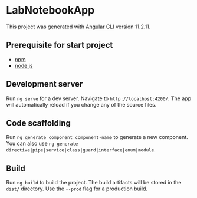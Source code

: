 # LabNotebookApp

This project was generated with [Angular CLI](https://github.com/angular/angular-cli) version 11.2.11.

## Prerequisite for start project
  - [npm](https://www.npmjs.com/get-npm) 
  - [node js](https://nodejs.org/en/download/)

## Development server

Run `ng serve` for a dev server. Navigate to `http://localhost:4200/`. The app will automatically reload if you change any of the source files.

## Code scaffolding

Run `ng generate component component-name` to generate a new component. You can also use `ng generate directive|pipe|service|class|guard|interface|enum|module`.

## Build

Run `ng build` to build the project. The build artifacts will be stored in the `dist/` directory. Use the `--prod` flag for a production build.
